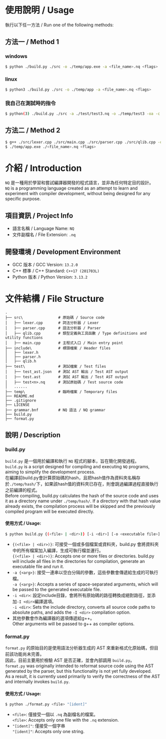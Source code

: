 # 使用說明 / Usage
執行以下任一方法 / Run one of the following methods:

## 方法一 / Method 1
### windows
```sh
$ python ./build.py ./src -o ./temp/app.exe -a <file_name>.nq <flags>
```
### linux
```sh
$ python3 ./build.py ./src -o ./temp/app -a <file_name>.nq <flags>
```
### 我自己在測試時的指令
```sh
$ python(3) ./build.py ./src -a ./test/test3.nq -o ./temp/test3 -oa -c
```

## 方法二 / Method 2
```sh
$ g++ ./src/lexer.cpp ./src/main.cpp ./src/parser.cpp ./src/qlib.cpp -o ./temp/app.exe
$ ./temp/app.exe ./<file_name>.nq <flags>
```

# 介紹 / Introduction
`NQ` 是一種用於學習和嘗試編譯器開發的程式語言，並非為任何特定目的設計。  
`NQ` is a programming language created as an attempt to learn and experiment with compiler development, without being designed for any specific purpose.

## 項目資訊 / Project Info
- 語言名稱 / Language Name: `NQ`  
- 文件副檔名 / File Extension: `.nq`

## 開發環境 / Development Environment
- GCC 版本 / GCC Version: `13.2.0`  
- C++ 標準 / C++ Standard: `C++17 (201703L)`
- Python 版本 / Python Version: `3.13.2`

# 文件結構 / File Structure
```
.
├── src\                # 原始碼 / Source code
│   ├── lexer.cpp       # 詞法分析器 / Lexer
│   ├── parser.cpp      # 語法分析器 / Parser
│   ├── qlib.cpp        # 類型定義與工具函數 / Type definitions and utility functions
│   ├── main.cpp        # 主程式入口 / Main entry point
├── include\            # 標頭檔案 / Header files
│   ├── lexer.h
│   ├── parser.h
│   ├── qlib.h
├── test\               # 測試檔案 / Test files
│   ├── test_ast.json   # 測試 AST 輸出 / Test AST output
│   ├── test.ast        # 測試 AST 輸出 / Test AST output
│   ├── test<n>.nq      # 測試原始碼 / Test source code
│   ......
├── temp\               # 臨時檔案 / Temporary files
├── README.md
├── .gitignore
├── LICENSE
├── grammar.bnf         # NQ 語法 / NQ grammar
├── build.py
├── format.py
```
## 說明 / Description
### build.py
`build.py` 是一個用於編譯和執行 `NQ` 程式的腳本，旨在簡化開發過程。  
`build.py` is a script designed for compiling and executing `NQ` programs, aiming to simplify the development process.  
在編譯前build.py會計算原始碼的hash，且把hash值作為資料夾名稱存於`./temp/hash/`下，如果該hash值的資料夾已存在，則會跳過編譯過程直接執行之前編譯的程式。    
Before compiling, build.py calculates the hash of the source code and uses it as a directory name under `./temp/hash/`. If a directory with that hash value already exists, the compilation process will be skipped and the previously compiled program will be executed directly.

#### 使用方式 / Usage:
```sh
$ python build.py {(<file> | <dir>)} [-i <dir>] [-o <executable file>] [-a {<arg>}]
```
- `{(<file> | <dir>)}`: 可接受一個或多個檔案或資料夾，build.py 會將資料夾中的所有檔案加入編譯，生成可執行檔並運行。  
  `{(<file> | <dir>)}`: Accepts one or more files or directories. build.py will include all files in the directories for compilation, generate an executable file and run it.
- `-a {<arg>}`: 接受一連串以空白分隔的參數，這些參數會傳遞給生成的可執行檔。  
  `-a {<arg>}`: Accepts a series of space-separated arguments, which will be passed to the generated executable file.
- `-i <dir>`: 設定include目錄，會將所有原始碼的路徑轉換成絕對路徑，並添加`-I <dir>`編譯選項。  
  `-i <dir>`: Sets the include directory, converts all source code paths to absolute paths, and adds the `-I <dir>` compilation option.
- 其他參數會作為編譯器的選項傳遞給g++。  
  Other arguments will be passed to g++ as compiler options.

### format.py
`format.py` 的原始目的是使用語法分析器生成的 AST 來重新格式化原始碼，但目前該功能尚未完善。  
因此，目前主要用於檢驗 AST 是否正確，並會內部調用 `build.py`。  
`format.py` was originally intended to reformat source code using the AST generated by the parser, but this functionality is not yet fully developed.  
As a result, it is currently used primarily to verify the correctness of the AST and internally invokes `build.py`.

#### 使用方式 / Usage:
```sh
$ python ./format.py <file> "[ident]"
```
- `<file>`: 僅接受一個以 `.nq` 為副檔名的檔案。  
  `<file>`: Accepts only one file with the `.nq` extension.  
- `"[ident]"`: 僅接受一個字串  
  `"[ident]"`: Accepts only one string.
